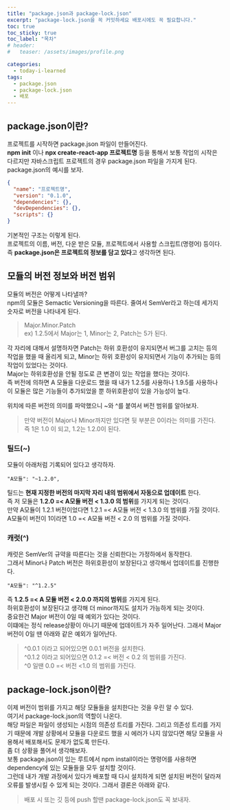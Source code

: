 ```yaml
---
title: "package.json과 package-lock.json"
excerpt: "package-lock.json을 꼭 커밋하세요 배포시에도 꼭 필요합니다."
toc: true
toc_sticky: true
toc_label: "목차"
# header:
#   teaser: /assets/images/profile.png

categories:
  - today-i-learned
tags:
  - package.json
  - package-lock.json
  - 배포
---
```


## package.json이란?

프로젝트를 시작하면 package.json 파일이 만들어진다.  
**npm init** 이나 **npx create-react-app 프로젝트명** 등을 통해서 보통 작업의 시작은 다르지만 자바스크립트 프로젝트의 경우 package.json 파일을 가지게 된다.  
package.json의 예시를 보자.

```json
{
  "name": "프로젝트명",
  "version": "0.1.0",
  "dependencies": {},
  "devDependencies": {},
  "scripts": {}
}
```

기본적인 구조는 이렇게 된다.  
프로젝트의 이름, 버전, 다운 받은 모듈, 프로젝트에서 사용할 스크립트(명령어) 등이다.  
즉 **package.json은 프로젝트의 정보를 담고 있다**고 생각하면 된다.

## 모듈의 버전 정보와 버전 범위

모듈의 버전은 어떻게 나타낼까?  
npm의 모듈은 Semactic Versioning을 따른다. 줄여서 SemVer라고 하는데 세가지 숫자로 버전을 나타내게 된다.

> Major.Minor.Patch  
> ex) 1.2.5에서 Major는 1, Minor는 2, Patch는 5가 된다.

각 자리에 대해서 설명하자면 Patch는 하위 호환성이 유지되면서 버그를 고치는 등의 작업을 했을 때 올리게 되고, Minor는 하위 호환성이 유지되면서 기능이 추가되는 등의 작업이 있었다는 것이다.  
Major는 하위호환성을 안될 정도로 큰 변경이 있는 작업을 했다는 것이다.  
즉 버전에 의하면 A 모듈을 다운로드 했을 때 내가 1.2.5를 사용하나 1.9.5를 사용하나 이 모듈은 많은 기능들이 추가되었을 뿐 하위호환성이 있을 가능성이 높다.

위치에 따른 버전의 의미를 파악했으니 ~와 ^를 붙여서 버전 범위를 알아보자.

> 만약 버전이 Major나 Minor까지만 있다면 뒷 부분은 0이라는 의미를 가진다.  
> 즉 1은 1.0 이 되고, 1.2는 1.2.0이 된다.

### 틸드(~)

모듈이 아래처럼 기록되어 있다고 생각하자.

```
"A모듈": "~1.2.0",
```

틸드는 **현재 지정한 버전의 마지막 자리 내의 범위에서 자동으로 업데이트** 한다.  
즉 저 모듈은 **1.2.0 =< A모듈 버전 < 1.3.0 의 범위**를 가지게 되는 것이다.  
만약 A모듈이 1.2.1 버전이었다면 1.2.1 =< A모듈 버전 < 1.3.0 의 범위를 가질 것이다.  
A모듈이 버전이 1이라면 1.0 =< A모듈 버전 < 2.0 의 범위를 가질 것이다.

### 캐럿(^)

캐럿은 SemVer의 규약을 따른다는 것을 신뢰한다는 가정하에서 동작한다.  
그래서 Minor나 Patch 버전은 하위호환성이 보장된다고 생각해서 업데이트를 진행한다.

```
"A모듈": "^1.2.5"
```

즉 **1.2.5 =< A 모듈 버전 < 2.0.0 까지의 범위**를 가지게 된다.  
하위호환성이 보장된다고 생각해 더 minor까지도 설치가 가능하게 되는 것이다.  
중요한건 Major 버전이 0일 때 예외가 있다는 것이다.  
이떄에는 정식 release상황이 아니기 때문에 업데이트가 자주 일어난다. 그래서 Major 버전이 0일 땐 아래와 같은 예외가 일어난다.

> ^0.0.1 이라고 되어있으면 0.0.1 버전을 설치한다.  
> ^0.1.2 이라고 되어있으면 0.1.2 =< 버전 < 0.2 의 범위를 가진다.  
> ^0 일땐 0.0 =< 버전 <1.0 의 범위를 가진다.

## package-lock.json이란?

이제 버전이 범위를 가지고 해당 모듈들을 설치한다는 것을 우린 알 수 있다.  
여기서 package-lock.json의 역할이 나온다.  
해당 파일은 파일이 생성되는 시점의 의존성 트리를 가진다. 그리고 의존성 트리를 가지기 때문에 개발 상황에서 모듈을 다운로드 했을 시 에러가 나지 않았다면 해당 모듈을 사용해서 배포해서도 문제가 없도록 만든다.  
좀 더 상황을 풀어서 생각해보자.  
보통 package.json이 있는 루트에서 npm install이라는 명령어를 사용하면 dependency에 있는 모듈들을 모두 설치할 것이다.  
그런데 내가 개발 과정에서 있다가 배포할 때 다시 설치하게 되면 설치된 버전이 달라져 오류를 발생시킬 수 있게 되는 것이다. 그래서 결론은 아래와 같다.

> 배포 시 또는 깃 등에 push 할땐 package-lock.json도 꼭 보내자.
